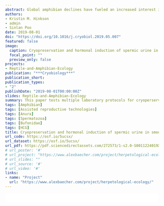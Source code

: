 ```yaml
---
abstract: Global amphibian declines have fueled an increased interest in amphibian assisted reproductive technologies. Within the genus Rhaebo, half of the species are experiencing decreasing population trends; however, insufficient information is available on many of these species’ reproductive biology. Using the smooth-sided toad, Rhaebo guttatus, we present effective methods for collecting and cryopreserving an example of Rhaebo sperm. Specifically, our findings show that administering 10 IU/g body weight of hCG (human chorionic gonadotropin) yields the most motile and concentrated sperm and that cryopreserving spermic urine in a solution of 5% DMFA (N,N-Dimethylformamide) and 10% trehalose returns sperm with a 33 ± 3% average post-thaw motility. These findings may represent an important step forward in developing techniques that can be safely applied to other, more vulnerable species within the Rhaebo genus.
authors:
- Kristin M. Hinkson
- admin
- Sinlan Poo
date: 2019-08-01
doi: "https://doi.org/10.1016/j.cryobiol.2019.05.007"
featured: false
image:
  caption: Cryopreservation and hormonal induction of spermic urine in smooth-sided toads
  focal_point: ""
  preview_only: false
projects:
- Reptile-and-Amphibian-Ecology
publication: "***Cryobiology***"
publication_short: 
publication_types:
- "2"
publishDate: "2019-08-01T00:00:00Z"
slides: Reptile-and-Amphibian-Ecology
summary: This paper tests multiple laboratory protocols for cryoperserving the sperm of sensitive amphibians for assisted reproductive technologies to aid in conserving tropical amphibian taxa. 
tags: [Amphibian]
tags: [Assisted reproductive technologies]
tags: [Anura]
tags: [Spermatozoa]
tags: [Bufonidae]
tags: [HCG]
title: Cryopreservation and hormonal induction of spermic urine in smooth-sided toads
url_code: https://osf.io/5ucsx/
url_dataset: https://osf.io/5ucsx/
url_pdf: https://pdf.sciencedirectassets.com/272573/1-s2.0-S0011224019X0005X/1-s2.0-S0011224019300288/main.pdf?X-Amz-Security-Token=IQoJb3JpZ2luX2VjECQaCXVzLWVhc3QtMSJGMEQCIG0JpaJUc7hEFoCVLC3s3f5kP%2FWO0EBso0%2FEeviTy7pDAiBGQVZBbl3hIXdu8Y03GC6SZyFlnkRYn4WBWpLvPLAbEyr6AwgdEAQaDDA1OTAwMzU0Njg2NSIM%2BW7IVxZ%2BihG92PliKtcDwF9s4AfZqplVg18s4updD7ZZtUfLeQCbnzYc5QrN9Oknkr2mcmcmX%2FQK3uBPuBGaxB4tHKp9hR3bjgqXCeh3tKx%2BpNHuntAKd1rDG%2FKIpyGgDMNefNCZxoEg%2Fbz2XhZ5OtdcbK2jPlozBpkXHu9Y7IUlRnuRwtt6i45YJjJU1oN69OSRvCqOJfFc%2FaEb5%2FMVPPk9kQTefxy7sTU2hs2iPBNIlFA9qnLRs6kkbBJSl06PXwnp96HEKmdkBLlk47dpiJQOiWqfzBcxnkB21V23mpygy3ndm3aWrW0W7yptPZpNOyv4js2k9Z%2BL9xe6lFxBcBpT2bUKETVFKLKyj6oji9AtfP%2F40N2EAE%2Fz4fQKpzIcTHsGHxv1pWcdcYdWLvFBziIefFGqZHIkA%2Bw1S1oxMcjENtVCOjRAN75M7QxAIQbk8Jssh2%2FGCvJeVZN77DMi%2Fme9j6SCbgFQAEPTw0JVE85JKjHuLdffCu24m4NQoP%2BY73%2Fo412xiqouHDzNHhL5XerfjiI1q99RNCbbcQRv0tHLbZKHGAjU0tAzENB%2BijE9YtTKr3aa8%2FC9wupqtcXXO4vX931bqHBEN9X%2FNrR69Ov4ihn3vY2C1Sijyx109erQ1NEgEoC7MKb0vIcGOqYBR4pgxckCOsKYs5VLt0v7BkKt9%2F46Z6G6IPKbsrmtzGt%2F9CH6skvYR%2BIK7ZTESvpY%2BpzItoeGsU27BTKpuZMD2Zi9d2Dywr7Esz9VbxPiaUs9y1Tq1bSofHH9glxLBlFiTKrgfOoQ0jtJwClgDVLoGAc5WaF0k0w7W6Ji%2BhOV9XRo1Y35qSGeIRmdTmx7nx5EfNxvptY7Cbm8lQJyD8fEoNuv95G3FA%3D%3D&X-Amz-Algorithm=AWS4-HMAC-SHA256&X-Amz-Date=20210714T203454Z&X-Amz-SignedHeaders=host&X-Amz-Expires=300&X-Amz-Credential=ASIAQ3PHCVTYRWQVG7NI%2F20210714%2Fus-east-1%2Fs3%2Faws4_request&X-Amz-Signature=e65111391539270b70cfe30377e6497d4934879ad6af7625fc5cb7d47237df96&hash=454360bd28b09d15889df1771506db90c6b79a1fcf6dea5f1d16d74f1c163800&host=68042c943591013ac2b2430a89b270f6af2c76d8dfd086a07176afe7c76c2c61&pii=S0011224019300288&tid=spdf-ebe707be-03d9-47ba-8696-d91381ba6706&sid=fde7a682141f664cbb5b5d6514144d29cd2egxrqa&type=client
# url_poster: '#'
# url_project: "https://www.alexbaecher.com/project/herpetological-ecology/"
# url_slides: ""
# url_source: '#'
# url_video: '#'
links:
- name: "Project"
  url: "https://www.alexbaecher.com/project/herpetological-ecology/"
---
```



<html>
  <style>
    section {
        background: white;
        color: black;
        border-radius: 1em;
        padding: 1em;
        left: 50% }
    #inner {
        display: inline-block;
        display: flex;
        align-items: center;
        justify-content: center }
  </style>
  <section>
    <div id="inner">
      <script type='text/javascript' src='https://d1bxh8uas1mnw7.cloudfront.net/assets/embed.js'></script>
        <span style="float:left"; 
          class="__dimensions_badge_embed__" 
          data-doi="10.1016/j.cryobiol.2019.05.007" 
          data-hide-zero-citations="true" 
          data-legend="always">
        </span>
      <script async src="https://badge.dimensions.ai/badge.js" charset="utf-8"></script>
        <div  style="float:right"; 
          data-link-target="_blank" 
          data-badge-details="right" 
          data-badge-type="medium-donut"
          data-doi="10.1016/j.cryobiol.2019.05.007"   
          data-condensed="true" 
          data-hide-no-mentions="true" 
          class="altmetric-embed">
        </div>
</section>
